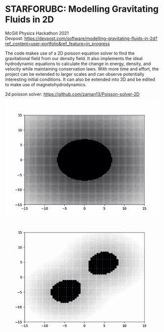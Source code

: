 # STARFORUBC: Modelling Gravitating Fluids in 2D

McGill Physics Hackathon 2021\
Devpost: https://devpost.com/software/modelling-gravitating-fluids-in-2d?ref_content=user-portfolio&ref_feature=in_progress 

The code makes use of a 2D poisson equation solver to find the gravitational field from our density field. It also implements the ideal hydrodynamic equations to calculate the change in energy, density, and velocity while maintaining conservation laws. With more time and effort, the project can be extended to larger scales and can observe potentially interesting initial conditions. It can also be extended into 3D and be edited to make use of magnetohydrodynamics.

2d poisson solver: https://github.com/zaman13/Poisson-solver-2D

![](253360058_195165986108746_135527323214080153_n.gif) \
![](253429662_422099745962098_4722732827042372779_n.gif)
